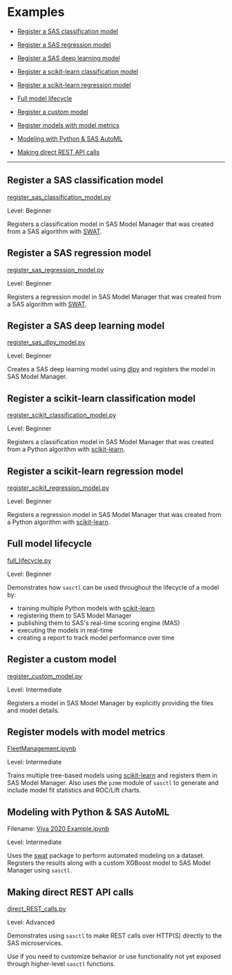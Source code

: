 
Examples
========

- [Register a SAS classification model](#register-a-sas-classification-model)
- [Register a SAS regression model](#register-a-sas-regression-model)
- [Register a SAS deep learning model](#register-a-sas-deep-learning-model)

- [Register a scikit-learn classification model](#register-a-scikit-learn-classification-model)
- [Register a scikit-learn regression model](#register-a-scikit-learn-regression-model)

- [Full model lifecycle](#full-model-lifecycle)
- [Register a custom model](#register-a-custom-model)
- [Register models with model metrics](#register-models-with-model-metrics)
- [Modeling with Python & SAS AutoML](#modeling-with-python--sas-automl)
- [Making direct REST API calls](#making-direct-rest-api-calls)

---


Register a SAS classification model
------------------------------------
[register_sas_classification_model.py](register_sas_classification_model.py)

Level: Beginner

Registers a classification model in SAS Model Manager that was created from a SAS algorithm with [SWAT](https://github.com/sassoftware/python-swat).



Register a SAS regression model
-------------------------------
[register_sas_regression_model.py](register_sas_regression_model.py)

Level: Beginner

Registers a regression model in SAS Model Manager that was created from a SAS algorithm with [SWAT](https://github.com/sassoftware/python-swat).



Register a SAS deep learning model
----------------------------------
[register_sas_dlpy_model.py](register_sas_dlpy_model.py)

Level: Beginner

Creates a SAS deep learning model using [dlpy](https://github.com/sassoftware/python-dlpy) and registers the model in SAS Model Manager.



Register a scikit-learn classification model
--------------------------------------------
[register_scikit_classification_model.py](register_scikit_classification_model.py)

Level: Beginner

Registers a classification model in SAS Model Manager that was created from a Python algorithm with [scikit-learn](https://github.com/scikit-learn/scikit-learn).



Register a scikit-learn regression model
----------------------------------------
[register_scikit_regression_model.py](register_scikit_regression_model.py)

Level: Beginner

Registers a regression model in SAS Model Manager that was created from a Python algorithm with [scikit-learn](https://github.com/scikit-learn/scikit-learn).



Full model lifecycle
--------------------
[full_lifecycle.py](full_lifecycle.py)

Level: Beginner

Demonstrates how `sasctl` can be used throughout the lifecycle of a model by:
 - training multiple Python models with [scikit-learn](https://github.com/scikit-learn/scikit-learn)
 - registering them to SAS Model Manager
 - publishing them to SAS's real-time scoring engine (MAS)
 - executing the models in real-time
 - creating a report to track model performance over time



 Register a custom model
 ------------------------
 [register_custom_model.py](register_custom_model.py)

 Level: Intermediate

 Registers a model in SAS Model Manager by explicitly providing the files and model details.



Register models with model metrics
----------------------------------
[FleetManagement.ipynb](FleetManagement.ipynb)

Level: Intermediate

Trains multiple tree-based models using [scikit-learn](https://github.com/scikit-learn/scikit-learn) and registers them in SAS Model Manager.  Also uses the `pzmm` module of `sasctl` to generate and include model fit statistics and ROC/Lift charts.



Modeling with Python & SAS AutoML
-------------------------------
Filename: [Viya 2020 Example.ipynb]()

Level: Intermediate

Uses the [swat](https://github.com/sassoftware/python-swat) package to perform automated modeling on a dataset.  Registers the results along with a custom XGBoost model to SAS Model Manager using `sasctl`.



Making direct REST API calls
--------------------------
[direct_REST_calls.py](direct_REST_calls.py)

Level: Advanced

Demonstrates using `sasctl` to make REST calls over HTTP(S) directly to the SAS microservices.

Use if you need to customize behavior or use functionality not yet exposed through higher-level `sasctl` functions.
